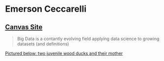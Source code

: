 # Emerson Ceccarelli
## [Canvas Site](https://sdsu.instructure.com/courses/188639)
> Big Data is a contantly evolving field applying data science to growing datasets (and definitions)
> 
[Pictured below: two juvenile wood ducks and their mother](Wood_Ducks.JPG)
